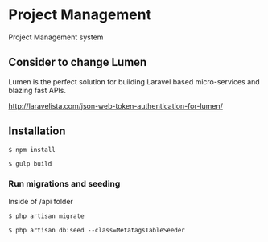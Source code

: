 # Project Management

Project Management system

## Consider to change Lumen

Lumen is the perfect solution for building Laravel based micro-services and blazing fast APIs.

http://laravelista.com/json-web-token-authentication-for-lumen/



## Installation

```
$ npm install
```

```
$ gulp build
```

### Run migrations and seeding

Inside of /api folder

```
$ php artisan migrate
```

```
$ php artisan db:seed --class=MetatagsTableSeeder
```

